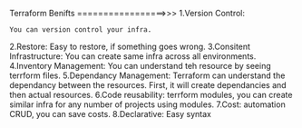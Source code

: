 Terraform Benifts
=================>>>
1.Version Control: 

    You can version control your infra.
2.Restore:
    Easy to restore, if something goes wrong.
3.Consitent Infrastructure:
    You can create same infra across all environments.
4.Inventory Management:
    You can understand teh resource by seeing terrform files.
5.Dependancy Management:
    Terraform can understand the dependancy between the resources.
    First, it will create dependancies and then actual resources.
6.Code reusability:
    terrform modules, you can create similar infra for any number of projects using modules.
7.Cost:
    automation CRUD, you can save costs.
8.Declarative:
    Easy syntax
